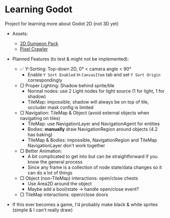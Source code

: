 # Learning Godot
Project for learning more about Godot 2D (not 3D yet)

- Assets:
  - [2D Dungeon Pack](https://pixel-poem.itch.io/dungeon-assetpuck)
  - [Pixel Crawler](https://anokolisa.itch.io/dungeon-crawler-pixel-art-asset-pack)

- Planned Features (to test & might not be implemented):
  - ✅ Y-Sorting: Top-down 2D, 0° < camera angle < 90°
    - Enable ```Y Sort Enabled``` in ```CanvasItem``` tab and set ```Y Sort Origin``` correspondingly
  - ▢ Proper Lighting: Shadow behind sprite/tile
    - Normal nodes: use 2 Light nodes for light source (1 for light, 1 for shadow)
    - TileMap: impossible, shadow will always be on top of tile, occluder mask config is limited
  - ▢ Navigation: TileMap & Object (avoid external objects when navigating on tiles)
    - TileMap: use NavigationLayer and NavigationAgent for entities
    - Bodies: __manually__ draw NavigationRegion around objects (4.2 has baking)
    - TIleMap & Bodies: impossible, NavigationRegion and TileMap NavigationLayer don't work together
  - ▢ Better Animation:
    - A bit complicated to get into but can be straightforward if you know the general process
    - Since any frame is a collection of node state/data changes so it can do a lot of things
  - ▢ Object (non-TileMap) interactions: open/close chests
    - Use Area2D around the object
    - Maybe add a bool/state -> handle open/close event?
  - ▢ TileMap interactions: open/close doors

- If this ever becomes a game, I'd probably make black & white sprites (simple & I can't really draw)
